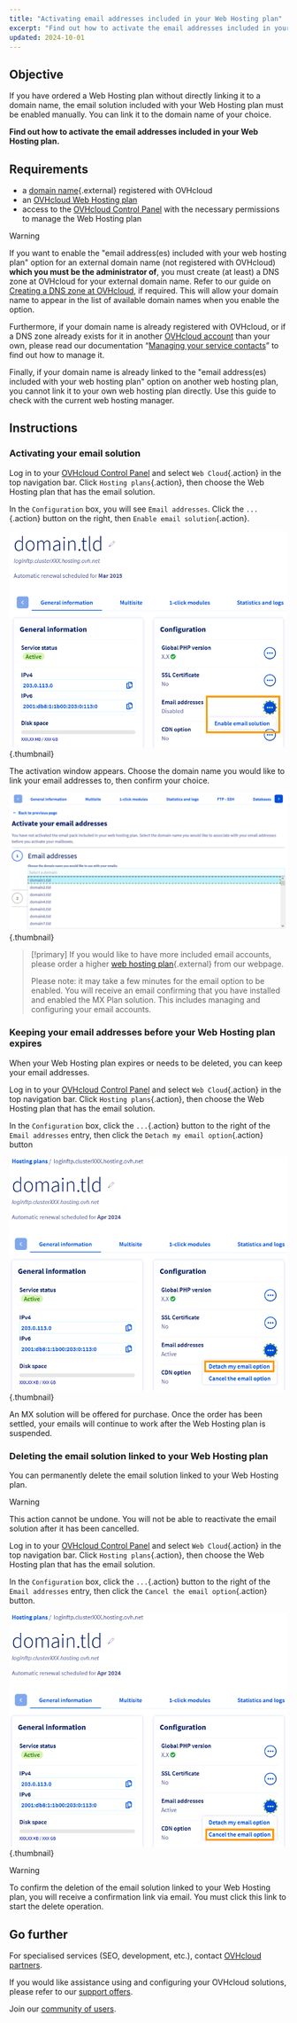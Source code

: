 ```yaml
---
title: "Activating email addresses included in your Web Hosting plan"
excerpt: "Find out how to activate the email addresses included in your Web Hosting plan"
updated: 2024-10-01
---
```


## Objective

If you have ordered a Web Hosting plan without directly linking it to a domain name, the email solution included with your Web Hosting plan must be enabled manually. You can link it to the domain name of your choice.

**Find out how to activate the email addresses included in your Web Hosting plan.**

## Requirements

- a [domain name](/links/web/domains){.external} registered with OVHcloud
- an [OVHcloud Web Hosting plan](/links/web/hosting)
- access to the [OVHcloud Control Panel](/links/manager) with the necessary permissions to manage the Web Hosting plan

> [!warning]
>
> If you want to enable the "email address(es) included with your web hosting plan" option for an external domain name (not registered with OVHcloud) **which you must be the administrator of**, you must create (at least) a DNS zone at OVHcloud for your external domain name. Refer to our guide on [Creating a DNS zone at OVHcloud](/pages/web_cloud/domains/dns_zone_create), if required. This will allow your domain name to appear in the list of available domain names when you enable the option.
>
> Furthermore, if your domain name is already registered with OVHcloud, or if a DNS zone already exists for it in another [OVHcloud account](/links/manager) than your own, please read our documentation “[Managing your service contacts](/pages/account_and_service_management/account_information/managing_contacts)” to find out how to manage it.
>
> Finally, if your domain name is already linked to the "email address(es) included with your web hosting plan" option on another web hosting plan, you cannot link it to your own web hosting plan directly. Use this guide to check with the current web hosting manager.
>

## Instructions

### Activating your email solution

Log in to your [OVHcloud Control Panel](/links/manager) and select `Web Cloud`{.action} in the top navigation bar. Click `Hosting plans`{.action}, then choose the Web Hosting plan that has the email solution.

In the `Configuration` box, you will see `Email addresses`. Click the `...`{.action} button on the right, then `Enable email solution`{.action}.

![email-activation](/pages/assets/screens/control_panel/product-selection/web-cloud/web-hosting/general-information/enable-email-included-webhosting.png){.thumbnail}

The activation window appears. Choose the domain name you would like to link your email addresses to, then confirm your choice.

![email-activation](/pages/assets/screens/control_panel/product-selection/web-cloud/web-hosting/general-information/order-activate-email-included-webhosting-step-1.png){.thumbnail}

> [!primary]
> If you would like to have more included email accounts, please order a higher [web hosting plan](/links/web/hosting){.external} from our webpage.
>
> Please note: it may take a few minutes for the email option to be enabled. You will receive an email confirming that you have installed and enabled the MX Plan solution. This includes managing and configuring your email accounts.
>

### Keeping your email addresses before your Web Hosting plan expires

When your Web Hosting plan expires or needs to be deleted, you can keep your email addresses.

Log in to your [OVHcloud Control Panel](/links/manager) and select `Web Cloud`{.action} in the top navigation bar. Click `Hosting plans`{.action}, then choose the Web Hosting plan that has the email solution.

In the `Configuration` box, click the `...`{.action} button to the right of the `Email addresses` entry, then click the `Detach my email option`{.action} button

![email-activation](/pages/assets/screens/control_panel/product-selection/web-cloud/web-hosting/general-information/detach-email-included-webhosting.png){.thumbnail}

An MX solution will be offered for purchase. Once the order has been settled, your emails will continue to work after the Web Hosting plan is suspended.
 
### Deleting the email solution linked to your Web Hosting plan

You can permanently delete the email solution linked to your Web Hosting plan.

> [!warning]
>
>This action cannot be undone. You will not be able to reactivate the email solution after it has been cancelled.

Log in to your [OVHcloud Control Panel](/links/manager) and select `Web Cloud`{.action} in the top navigation bar. Click `Hosting plans`{.action}, then choose the Web Hosting plan that has the email solution.

In the `Configuration` box, click the `...`{.action} button to the right of the `Email addresses` entry, then click the `Cancel the email option`{.action} button.

![email-activation](/pages/assets/screens/control_panel/product-selection/web-cloud/web-hosting/general-information/cancel-email-included-webhosting.png){.thumbnail}

> [!warning]
>
> To confirm the deletion of the email solution linked to your Web Hosting plan, you will receive a confirmation link via email. You must click this link to start the delete operation.

## Go further

For specialised services (SEO, development, etc.), contact [OVHcloud partners](/links/partner).

If you would like assistance using and configuring your OVHcloud solutions, please refer to our [support offers](/links/support).

Join our [community of users](/links/community).
